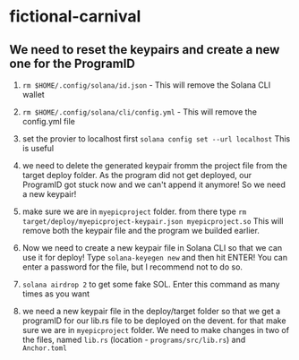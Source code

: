 # fictional-carnival

## We need to reset the keypairs and create a new one for the ProgramID

1. `rm $HOME/.config/solana/id.json` - This will remove the Solana CLI wallet

2. `rm $HOME/.config/solana/cli/config.yml` - This will remove the config.yml file

3. set the provier to localhost first `solana config set --url localhost` This is useful

4. we need to delete the generated keypair fromm the project file from the target deploy folder. As the program did not get deployed,
   our ProgramID got stuck now and we can't append it anymore! So we need a new keypair!

5. make sure we are in 	`myepicproject` folder. from there type `rm target/deploy/myepicproject-keypair.json myepicproject.so` This will remove
   both the keypair file and the program we builded earlier.

6. Now we need to create a new keypair file in Solana CLI so that we can use it for deploy! Type `solana-keyegen new` and then hit ENTER!
   You can enter a password for the file, but I recommend not to do so.

7. `solana airdrop 2` to get some fake SOL. Enter this command as many times as you want

8. we need a new keypair file in the deploy/target folder so that we get a programID for our lib.rs file to be deployed on the devent. for that make sure we are in `myepicproject` folder. We need to make changes in two of the files, named `lib.rs` (location - `programs/src/lib.rs`) and ``Anchor.toml``

